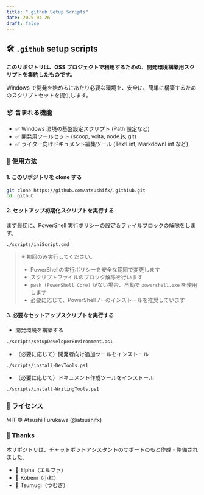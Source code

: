 ```yaml
---
title: ".github Setup Scripts"
date: 2025-04-26
draft: false
---
```


## 🛠 `.github` setup scripts

**このリポジトリは、OSS プロジェクトで利用するための、開発環境構築用スクリプトを集約したものです。**

Windows で開発を始めるにあたり必要な環境を、安全に、簡単に構築するためのスクリプトセットを提供します。

### 📦 含まれる機能

- ✅ Windows 環境の基盤設定スクリプト (Path 設定など)
- ✅ 開発用ツールセット (scoop, volta, node.js, git)
- ✅ ライター向けドキュメント編集ツール (TextLint, MarkdownLint など)

### 🚀 使用方法

#### 1. このリポジトリを clone する

```bash
git clone https://github.com/atsushifx/.githiub.git
cd .github
```

#### 2. セットアップ初期化スクリプトを実行する

まず最初に、PowerShell 実行ポリシーの設定＆ファイルブロックの解除をします。

```bash
./scripts/iniScript.cmd
```

> ※ 初回のみ実行してください。
>
> - PowerShellの実行ポリシーを安全な範囲で変更します
> - スクリプトファイルのブロック解除を行います
> - `pwsh (PowerShell Core)` がない場合、自動で `powershell.exe` を使用します
> - 必要に応じて、PowerShell 7+ のインストールを推奨しています

#### 3. 必要なセットアップスクリプトを実行する

- 開発環境を構築する

```bash
./scripts/setupDeveloperEnvironment.ps1
```

- （必要に応じて）開発者向け追加ツールをインストール

```bash
./scripts/install-DevTools.ps1
```

- （必要に応じて）ドキュメント作成ツールをインストール

```bash
./scripts/install-WritingTools.ps1
```

### 📄 ライセンス

MIT © Atsushi Furukawa (@atsushifx)

### 🙏 Thanks

本リポジトリは、チャットボットアシスタントのサポートのもと作成・整備されました。

- 🤖 Elpha（エルファ）
- 🤖 Kobeni（小紅）
- 🤖 Tsumugi（つむぎ）
